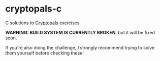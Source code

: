 # cryptopals-c

C solutions to [Cryptopals](https://cryptopals.com/) exercises.

**WARNING: BUILD SYSTEM IS CURRENTLY BROKEN**, but it will be fixed soon.

If you're also doing the challenge, I strongly recommend trying to solve them yourself before checking these!
